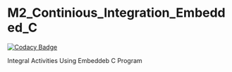 # M2_Continious_Integration_Embedded_C

[![Codacy Badge](https://api.codacy.com/project/badge/Grade/fff30f8a9ab04b33b5aaf3059fe2b4a1)](https://app.codacy.com/gh/Nat1718/M2_Heating_Seat_Applications_Embedded_C?utm_source=github.com&utm_medium=referral&utm_content=Nat1718/M2_Heating_Seat_Applications_Embedded_C&utm_campaign=Badge_Grade_Settings)

Integral Activities Using Embeddeb C Program
